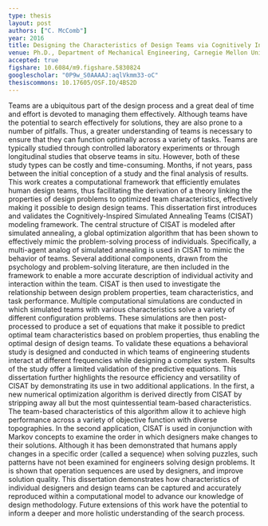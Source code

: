 ```yaml
---
type: thesis
layout: post
authors: ["C. McComb"]
year: 2016
title: Designing the Characteristics of Design Teams via Cognitively Inspired Computational Modeling
venue: Ph.D., Department of Mechanical Engineering, Carnegie Mellon University
accepted: true
figshare: 10.6084/m9.figshare.5830824
googlescholar: "0P9w_S0AAAAJ:aqlVkmm33-oC"
thesiscommons: 10.17605/OSF.IO/4BS2D
---
```

Teams are a ubiquitous part of the design process and a great deal of time and effort is devoted to managing them effectively. Although teams have the potential to search effectively for solutions, they are also prone to a number of pitfalls. Thus, a greater understanding of teams is necessary to ensure that they can function optimally across a variety of tasks. Teams are typically studied through controlled laboratory experiments or through longitudinal studies that observe teams in situ. However, both of these study types can be costly and time-consuming. Months, if not years, pass between the initial conception of a study and the final analysis of results. This work creates a computational framework that efficiently emulates human design teams, thus facilitating the derivation of a theory linking the properties of design problems to optimized team characteristics, effectively making it possible to design design teams. This dissertation first introduces and validates the Cognitively-Inspired Simulated Annealing Teams (CISAT) modeling framework. The central structure of CISAT is modeled after simulated annealing, a global optimization algorithm that has been shown to effectively mimic the problem-solving process of individuals. Specifically, a multi-agent analog of simulated annealing is used in CISAT to mimic the behavior of teams. Several additional components, drawn from the psychology and problem-solving literature, are then included in the framework to enable a more accurate description of individual activity and interaction within the team. CISAT is then used to investigate the relationship between design problem properties, team characteristics, and task performance. Multiple computational simulations are conducted in which simulated teams with various characteristics solve a variety of different configuration problems. These simulations are then post-processed to produce a set of equations that make it possible to predict optimal team characteristics based on problem properties, thus enabling the optimal design of design teams. To validate these equations a behavioral study is designed and conducted in which teams of engineering students interact at different frequencies while designing a complex system. Results of the study offer a limited validation of the predictive equations. This dissertation further highlights the resource efficiency and versatility of CISAT by demonstrating its use in two additional applications. In the first, a new numerical optimization algorithm is derived directly from CISAT by stripping away all but the most quintessential team-based characteristics. The team-based characteristics of this algorithm allow it to achieve high performance across a variety of objective function with diverse topographies. In the second application, CISAT is used in conjunction with Markov concepts to examine the order in which designers make changes to their solutions. Although it has been demonstrated that humans apply changes in a specific order (called a sequence) when solving puzzles, such patterns have not been examined for engineers solving design problems. It is shown that operation sequences are used by designers, and improve solution quality. This dissertation demonstrates how characteristics of individual designers and design teams can be captured and accurately reproduced within a computational model to advance our knowledge of design methodology. Future extensions of this work have the potential to inform a deeper and more holistic understanding of the search process.
